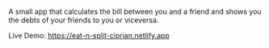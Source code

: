 A small app that calculates the bill between you and a friend and shows you the debts of your friends to you or viceversa.

Live Demo: https://eat-n-split-ciprian.netlify.app
